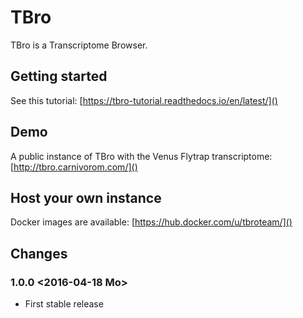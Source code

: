 # TBro
TBro is a Transcriptome Browser.
## Getting started
See this tutorial: [https://tbro-tutorial.readthedocs.io/en/latest/]()
## Demo
A public instance of TBro with the Venus Flytrap transcriptome: [http://tbro.carnivorom.com/]()
## Host your own instance
Docker images are available: [https://hub.docker.com/u/tbroteam/]()
## Changes
### 1.0.0 <2016-04-18 Mo>
 - First stable release
